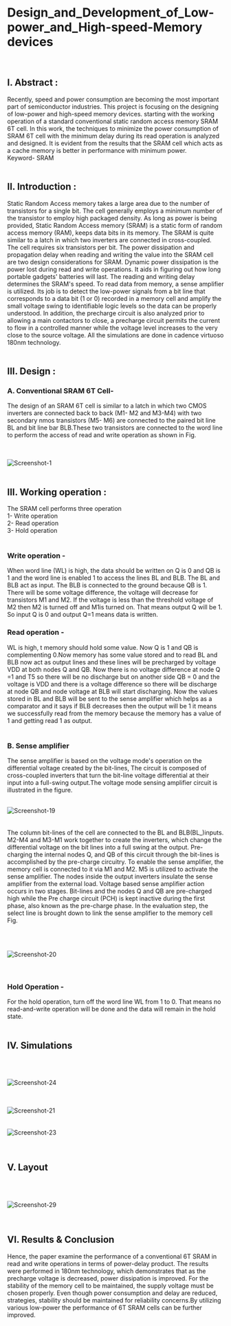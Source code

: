 # Design_and_Development_of_Low-power_and_High-speed-Memory devices
<br>
<h2>I. Abstract :</h2>
Recently, speed and power 
consumption are becoming the most important part 
of semiconductor industries. This project is focusing 
on the designing of low-power and high-speed 
memory devices. starting with the working operation 
of a standard conventional static random access 
memory SRAM 6T cell. In this work, the techniques 
to minimize the power consumption of SRAM 6T 
cell with the minimum delay during its read 
operation is analyzed and designed. It is evident 
from the results that the SRAM cell which acts as a 
cache memory is better in performance with 
minimum power.
<br>Keyword- SRAM
<br>
<br>
<h2>II. Introduction :</h2>
Static Random Access memory takes a large area 
due to the number of transistors for a single bit. The cell 
generally employs a minimum number of the transistor to 
employ high packaged density. As long as power is being 
provided, Static Random Access memory (SRAM) is a 
static form of random access memory (RAM), keeps data 
bits in its memory. The SRAM is quite similar to a latch in 
which two inverters are connected in cross-coupled. 
The cell requires six transistors per bit. The power 
dissipation and propagation delay when reading and writing 
the value into the SRAM cell are two design considerations 
for SRAM. Dynamic power dissipation is the power lost
during read and write operations. It aids in figuring out how 
long portable gadgets' batteries will last. The reading and 
writing delay determines the SRAM's speed. To read data 
from memory, a sense amplifier is utilized. Its job is to 
detect the low-power signals from a bit line that corresponds 
to a data bit (1 or 0) recorded in a memory cell and amplify 
the small voltage swing to identifiable logic levels so the 
data can be properly understood. In addition, the precharge 
circuit is also analyzed prior to allowing a main contactors 
to close, a precharge circuit permits the current to flow in a 
controlled manner while the voltage level increases to the
very close to the source voltage. All the simulations are 
done in cadence virtuoso 180nm technology. 
<br>
<br>
<h2>III. Design :</h2>
<h3>A. Conventional SRAM 6T Cell-</h3>
The design of an SRAM 6T cell is similar to a latch in 
which two CMOS inverters are connected back to back (M1-
M2 and M3-M4) with two secondary nmos transistors (M5-
M6) are connected to the paired bit line BL and bit line bar 
BLB.These two transistors are connected to the word line 
to perform the access of read and write operation as shown in 
Fig.<br>
<br>
<br>

![Screenshot-1](https://github.com/user-attachments/assets/ced1966a-2fa8-4b69-80e5-5edb422c35e9)
<br>
<br><h2>III. Working operation :</h2>
The SRAM cell performs three operation
<br>
1- Write operation
<br>
2- Read operation 
<br>
3- Hold operation
<br>
<br>

 <h3>Write operation -</h3>
When word line (WL) is high, the data should be 
written on Q is 0 and QB is 1 and the word line is enabled 
1 to access the lines BL and BLB. The BL and BLB act 
as input. The BLB is connected to the ground because QB 
is 1. There will be some voltage difference, the voltage will decrease for transistors M1 and M2. If the voltage is 
less than the threshold voltage of M2 then M2 is turned off 
and M1is turned on. That means output Q will be 1. So 
input Q is 0 and output Q=1 means data is written.
<br>



 <h3>Read operation -</h3>
WL is high, t memory should hold some value. 
Now Q is 1 and QB is complementing 0.Now 
memory has some value stored and to read BL and BLB 
now act as output lines and these lines will be precharged 
by voltage VDD at both nodes Q and QB. Now there is 
no voltage difference at node Q =1 and T5 so there will 
be no discharge but on another side QB = 0 and the 
voltage is VDD and there is a voltage difference so there 
will be discharge at node QB and node voltage at BLB 
will start discharging. Now the values stored in BL and 
BLB will be sent to the sense amplifier which helps as a 
comparator and it says if BLB decreases then the output 
will be 1 it means we successfully read from the memory 
because the memory has a value of 1 and getting read 1 
as output.
<br>
<br>
<h3>B. Sense amplifier</h3>
The sense amplifier is based on the voltage mode's 
operation on the differential voltage created by the bit-lines, The circuit is composed of cross-coupled inverters 
that turn the bit-line voltage differential at their input into 
a full-swing output.The voltage mode sensing 
amplifier circuit is illustrated in the figure.
<br>
<br>

![Screenshot-19](https://github.com/user-attachments/assets/9c614303-b22a-4216-ac3a-a60eff595054)
<br>
<br>
<br>The column bit-lines of the cell are connected to 
the BL and BLB(BL_)inputs. M2-M4 and M3-M1 work 
together to create the inverters, which change the 
differential voltage on the bit lines into a full swing at the 
output. Pre-charging the internal nodes Q, and QB of this 
circuit through the bit-lines is accomplished by the pre-charge circuitry. To enable the sense amplifier, the 
memory cell is connected to it via M1 and M2. M5 is 
utilized to activate the sense amplifier. The nodes inside 
the output inverters insulate the sense amplifier from the 
external load. Voltage based sense amplifier action 
occurs in two stages. Bit-lines and the nodes Q and QB 
are pre-charged high while the Pre charge circuit (PCH)
is kept inactive during the first phase, also known as the 
pre-charge phase. In the evaluation step, the select line is 
brought down to link the sense amplifier to the memory 
cell Fig.

<br>
<br>

![Screenshot-20](https://github.com/user-attachments/assets/6ce88fdd-fdaa-45b9-ab52-20ed0c9fa4bb)
<br>
<br>
<br>
<h3>Hold Operation -</h3>
For the hold operation, turn off the word line WL 
from 1 to 0. That means no read-and-write operation will 
be done and the data will remain in the hold state.
<br>

<BR>
<H2>IV. Simulations </H2>
<br>
<br>


![Screenshot-24](https://github.com/user-attachments/assets/76543f9b-9d4a-48ea-b3f1-b28d6d9749ff)
<br>
<br>
<br>

![Screenshot-21](https://github.com/user-attachments/assets/a4d21d1e-92a8-436a-ba98-b91bac325d61)
<br>
<br>
<br>
![Screenshot-23](https://github.com/user-attachments/assets/a7076f67-cd8a-43ec-8a12-5edee512b951)

<br>
<h2>V. Layout</h2>
<br>
<br>

![Screenshot-29](https://github.com/user-attachments/assets/00a87306-9d36-4fc3-a390-0d568bd51895)


<br>
<h2>VI. Results & Conclusion</h2>
Hence, the paper examine the performance of a
conventional 6T SRAM in read and write operations in 
terms of power-delay product. The results were performed
in 180nm technology, which demonstrates that as the 
precharge voltage is decreased, power dissipation is 
improved. For the stability of the memory cell to be 
maintained, the supply voltage must be chosen properly. 
Even though power consumption and delay are reduced, 
strategies, stability should be maintained for reliability 
concerns.By utilizing various low-power the performance 
of 6T SRAM cells can be further improved.










